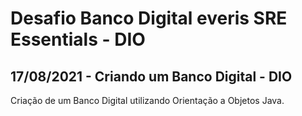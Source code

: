 # Desafio Banco Digital everis SRE Essentials - DIO

## 17/08/2021 - Criando um Banco Digital - DIO

Criação de um Banco Digital utilizando Orientação a Objetos Java.



